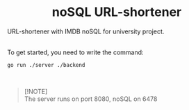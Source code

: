 <h1 align="center"> noSQL URL-shortener </h1>
URL-shortener with IMDB noSQL for university project.
<br><br>

To get started, you need to write the command:
<br>
```shell
go run ./server ./backend
```
<br>

> [!NOTE]\
The server runs on port 8080, noSQL on 6478

